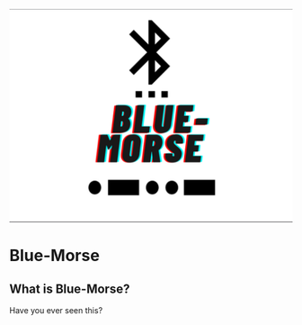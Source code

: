 ![rogo](C830AE75-E3B1-43AC-BDE6-0EB985789BB2.jpeg) 
# Blue-Morse
## What is Blue-Morse?
Have you ever seen this?
